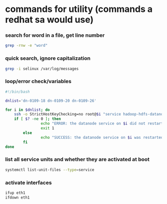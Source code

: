 # commands for utility (commands a redhat sa would use)

### search for word in a file, get line number
```bash
grep -rnw -e "word"
```

### quick search, ignore capitalization
```bash
grep -i selinux /var/log/messages
```

### loop/error check/variables
```bash
#!/bin/bash

dnlist='dn-0109-18 dn-0109-20 dn-0109-26'

for i in $dnlist; do
	ssh -o StrictHostKeyChecking=no root@$i "service hadoop-hdfs-datanode restart"
	if [ $? -ne 0 ]; then
                echo "ERROR: the datanode service on $i did not restart"
                exit 1
        else
                echo "SUCCESS: the datanode service on $i was restarted"
        fi
done
```

### list all service units and whether they are activated at boot
```bash
systemctl list-unit-files --type=service
```

### activate interfaces
```bash
ifup eth1
ifdown eth1
```
